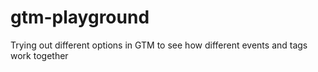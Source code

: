 # gtm-playground
Trying out different options in GTM to see how different events and tags work together
